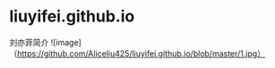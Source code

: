 # liuyifei.github.io
刘亦菲简介
![image]（https://github.com/Aliceliu425/liuyifei.github.io/blob/master/1.jpg）
